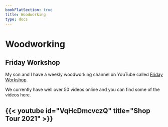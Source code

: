 ```yaml
---
bookFlatSection: true
title: Woodworking
type: docs
---
```


# Woodworking

## Friday Workshop
My son and I have a weekly woodworking channel on YouTube called [Friday Workshop](https://www.youtube.com/channel/UCw_6_OqDIcTAPEFeYzbuY_w).

We currently have well over 50 videos online and you can find some of the videos here.

{{< youtube id="VqHcDmcvczQ" title="Shop Tour 2021" >}}
---
